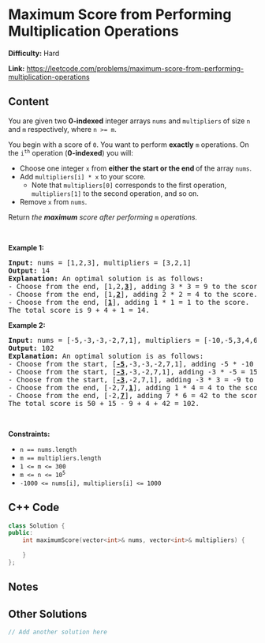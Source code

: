 # Maximum Score from Performing Multiplication Operations

**Difficulty:** Hard

**Link:** https://leetcode.com/problems/maximum-score-from-performing-multiplication-operations

## Content

<p>You are given two <strong>0-indexed</strong> integer arrays <code>nums</code> and <code>multipliers</code><strong> </strong>of size <code>n</code> and <code>m</code> respectively, where <code>n &gt;= m</code>.</p>

<p>You begin with a score of <code>0</code>. You want to perform <strong>exactly</strong> <code>m</code> operations. On the <code>i<sup>th</sup></code> operation (<strong>0-indexed</strong>) you will:</p>

<ul>
    <li>Choose one integer <code>x</code> from <strong>either the start or the end </strong>of the array <code>nums</code>.</li>
    <li>Add <code>multipliers[i] * x</code> to your score.
    <ul>
        <li>Note that <code>multipliers[0]</code> corresponds to the first operation, <code>multipliers[1]</code> to the second operation, and so on.</li>
    </ul>
    </li>
    <li>Remove <code>x</code> from <code>nums</code>.</li>
</ul>

<p>Return <em>the <strong>maximum</strong> score after performing </em><code>m</code> <em>operations.</em></p>

<p>&nbsp;</p>
<p><strong class="example">Example 1:</strong></p>

<pre>
<strong>Input:</strong> nums = [1,2,3], multipliers = [3,2,1]
<strong>Output:</strong> 14
<strong>Explanation:</strong>&nbsp;An optimal solution is as follows:
- Choose from the end, [1,2,<strong><u>3</u></strong>], adding 3 * 3 = 9 to the score.
- Choose from the end, [1,<strong><u>2</u></strong>], adding 2 * 2 = 4 to the score.
- Choose from the end, [<strong><u>1</u></strong>], adding 1 * 1 = 1 to the score.
The total score is 9 + 4 + 1 = 14.</pre>

<p><strong class="example">Example 2:</strong></p>

<pre>
<strong>Input:</strong> nums = [-5,-3,-3,-2,7,1], multipliers = [-10,-5,3,4,6]
<strong>Output:</strong> 102
<strong>Explanation: </strong>An optimal solution is as follows:
- Choose from the start, [<u><strong>-5</strong></u>,-3,-3,-2,7,1], adding -5 * -10 = 50 to the score.
- Choose from the start, [<strong><u>-3</u></strong>,-3,-2,7,1], adding -3 * -5 = 15 to the score.
- Choose from the start, [<strong><u>-3</u></strong>,-2,7,1], adding -3 * 3 = -9 to the score.
- Choose from the end, [-2,7,<strong><u>1</u></strong>], adding 1 * 4 = 4 to the score.
- Choose from the end, [-2,<strong><u>7</u></strong>], adding 7 * 6 = 42 to the score. 
The total score is 50 + 15 - 9 + 4 + 42 = 102.
</pre>

<p>&nbsp;</p>
<p><strong>Constraints:</strong></p>

<ul>
	<li><code>n == nums.length</code></li>
	<li><code>m == multipliers.length</code></li>
	<li><code>1 &lt;= m &lt;= 300</code></li>
	<li><code>m &lt;= n &lt;= 10<sup>5</sup></code><code> </code></li>
	<li><code>-1000 &lt;= nums[i], multipliers[i] &lt;= 1000</code></li>
</ul>


## C++ Code

```cpp
class Solution {
public:
    int maximumScore(vector<int>& nums, vector<int>& multipliers) {
        
    }
};
```
## Notes

<!--
Add your notes here.

-->
## Other Solutions

```cpp
// Add another solution here
```
